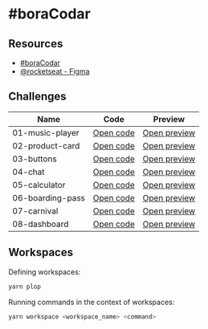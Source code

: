 # #boraCodar

## Resources

- [#boraCodar](https://boracodar.dev)
- [@rocketseat - Figma](https://www.figma.com/@rocketseat)

## Challenges

| Name             | Code                                                                                      | Preview                                                  |
| ---------------- | ----------------------------------------------------------------------------------------- | -------------------------------------------------------- |
| 01-music-player  | [Open code](https://github.com/felipeog/bora-codar/tree/main/challenges/01-music-player)  | [Open preview](https://fog-bc-music-player.netlify.app)  |
| 02-product-card  | [Open code](https://github.com/felipeog/bora-codar/tree/main/challenges/02-product-card)  | [Open preview](https://fog-bc-product-card.netlify.app)  |
| 03-buttons       | [Open code](https://github.com/felipeog/bora-codar/tree/main/challenges/03-buttons)       | [Open preview](https://fog-bc-buttons.netlify.app)       |
| 04-chat          | [Open code](https://github.com/felipeog/bora-codar/tree/main/challenges/04-chat)          | [Open preview](https://fog-bc-chat.fly.dev)              |
| 05-calculator    | [Open code](https://github.com/felipeog/bora-codar/tree/main/challenges/05-calculator)    | [Open preview](https://fog-bc-calculator.netlify.app)    |
| 06-boarding-pass | [Open code](https://github.com/felipeog/bora-codar/tree/main/challenges/06-boarding-pass) | [Open preview](https://fog-bc-boarding-pass.netlify.app) |
| 07-carnival      | [Open code](https://github.com/felipeog/bora-codar/tree/main/challenges/07-carnival)      | [Open preview](https://fog-bc-carnival.netlify.app)      |
| 08-dashboard     | [Open code](https://github.com/felipeog/bora-codar/tree/main/challenges/08-dashboard)     | [Open preview](https://fog-bc-dashboard.netlify.app)     |

## Workspaces

Defining workspaces:

```bash
yarn plop
```

Running commands in the context of workspaces:

```bash
yarn workspace <workspace_name> <command>
```
